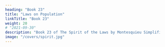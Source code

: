 ```yaml
---
heading: "Book 23"
title: "Laws on Population"
linkTitle: "Book 23"
weight: 20
# "2021-09-30"
description: "Book 23 of The Spirit of the Laws by Montesquieu Simplified in 29 chapters"
image: "/covers/spirit.jpg"
---
```


